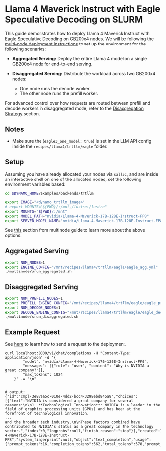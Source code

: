 <!--
SPDX-FileCopyrightText: Copyright (c) 2025 NVIDIA CORPORATION & AFFILIATES. All rights reserved.
SPDX-License-Identifier: Apache-2.0

Licensed under the Apache License, Version 2.0 (the "License");
you may not use this file except in compliance with the License.
You may obtain a copy of the License at

http://www.apache.org/licenses/LICENSE-2.0

Unless required by applicable law or agreed to in writing, software
distributed under the License is distributed on an "AS IS" BASIS,
WITHOUT WARRANTIES OR CONDITIONS OF ANY KIND, either express or implied.
See the License for the specific language governing permissions and
limitations under the License.
-->

# Llama 4 Maverick Instruct with Eagle Speculative Decoding on SLURM

This guide demonstrates how to deploy Llama 4 Maverick Instruct with Eagle Speculative Decoding on GB200x4 nodes. We will be following the [multi-node deployment instructions](./multinode/multinode-examples.md) to set up the environment for the following scenarios:

- **Aggregated Serving:**
  Deploy the entire Llama 4 model on a single GB200x4 node for end-to-end serving.

- **Disaggregated Serving:**
  Distribute the workload across two GB200x4 nodes:
    - One node runs the decode worker.
    - The other node runs the prefill worker.

For advanced control over how requests are routed between prefill and decode workers in disaggregated mode, refer to the [Disaggregation Strategy](./README.md#disaggregation-strategy) section.

## Notes
* Make sure the (`eagle3_one_model: true`) is set in the LLM API config inside the `recipes/llama4/trtllm/eagle` folder.

## Setup

Assuming you have already allocated your nodes via `salloc`, and are
inside an interactive shell on one of the allocated nodes, set the
following environment variables based:

```bash
cd $DYNAMO_HOME/examples/backends/trtllm

export IMAGE="<dynamo_trtllm_image>"
# export MOUNTS="${PWD}/:/mnt,/lustre:/lustre"
export MOUNTS="${PWD}/:/mnt"
export MODEL_PATH="nvidia/Llama-4-Maverick-17B-128E-Instruct-FP8"
export SERVED_MODEL_NAME="nvidia/Llama-4-Maverick-17B-128E-Instruct-FP8"
```

See [this](./multinode/multinode-examples.md#setup) section from multinode guide to learn more about the above options.


## Aggregated Serving
```bash
export NUM_NODES=1
export ENGINE_CONFIG="/mnt/recipes/llama4/trtllm/eagle/eagle_agg.yml"
./multinode/srun_aggregated.sh
```

## Disaggregated Serving

```bash
export NUM_PREFILL_NODES=1
export PREFILL_ENGINE_CONFIG="/mnt/recipes/llama4/trtllm/eagle/eagle_prefill.yaml"
export NUM_DECODE_NODES=1
export DECODE_ENGINE_CONFIG="/mnt/recipes/llama4/trtllm/eagle/eagle_decode.yaml"
./multinode/srun_disaggregated.sh
```

## Example Request

See [here](./multinode/multinode-examples.md#example-request) to learn how to send a request to the deployment.

```
curl localhost:8000/v1/chat/completions -H "Content-Type: application/json" -d '{
        "model": "nvidia/Llama-4-Maverick-17B-128E-Instruct-FP8",
        "messages": [{"role": "user", "content": "Why is NVIDIA a great company?"}],
        "max_tokens": 1024
    }' -w "\n"


# output:
{"id":"cmpl-3e87ea5c-010e-4dd2-bcc4-3298ebd845a8","choices":[{"text":"NVIDIA is considered a great company for several reasons:\n\n1. **Technological Innovation**: NVIDIA is a leader in the field of graphics processing units (GPUs) and has been at the forefront of technological innovation.
...
and the broader tech industry.\n\nThese factors combined have contributed to NVIDIA's status as a great company in the technology sector.","index":0,"logprobs":null,"finish_reason":"stop"}],"created":1753329671,"model":"nvidia/Llama-4-Maverick-17B-128E-Instruct-FP8","system_fingerprint":null,"object":"text_completion","usage":{"prompt_tokens":16,"completion_tokens":562,"total_tokens":578,"prompt_tokens_details":null,"completion_tokens_details":null}}
```

